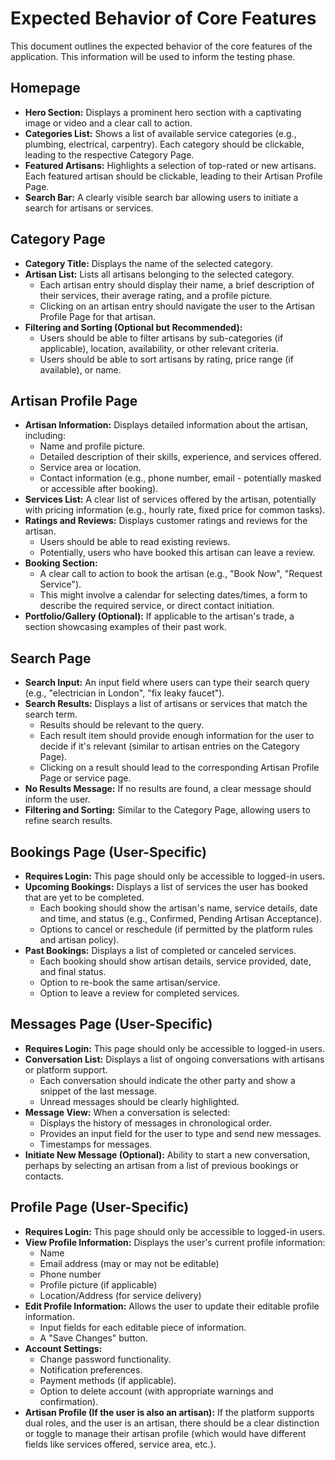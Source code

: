 # Expected Behavior of Core Features

This document outlines the expected behavior of the core features of the application. This information will be used to inform the testing phase.

## Homepage
- **Hero Section:** Displays a prominent hero section with a captivating image or video and a clear call to action.
- **Categories List:** Shows a list of available service categories (e.g., plumbing, electrical, carpentry). Each category should be clickable, leading to the respective Category Page.
- **Featured Artisans:** Highlights a selection of top-rated or new artisans. Each featured artisan should be clickable, leading to their Artisan Profile Page.
- **Search Bar:** A clearly visible search bar allowing users to initiate a search for artisans or services.

## Category Page
- **Category Title:** Displays the name of the selected category.
- **Artisan List:** Lists all artisans belonging to the selected category.
    - Each artisan entry should display their name, a brief description of their services, their average rating, and a profile picture.
    - Clicking on an artisan entry should navigate the user to the Artisan Profile Page for that artisan.
- **Filtering and Sorting (Optional but Recommended):**
    - Users should be able to filter artisans by sub-categories (if applicable), location, availability, or other relevant criteria.
    - Users should be able to sort artisans by rating, price range (if available), or name.

## Artisan Profile Page
- **Artisan Information:** Displays detailed information about the artisan, including:
    - Name and profile picture.
    - Detailed description of their skills, experience, and services offered.
    - Service area or location.
    - Contact information (e.g., phone number, email - potentially masked or accessible after booking).
- **Services List:** A clear list of services offered by the artisan, potentially with pricing information (e.g., hourly rate, fixed price for common tasks).
- **Ratings and Reviews:** Displays customer ratings and reviews for the artisan.
    - Users should be able to read existing reviews.
    - Potentially, users who have booked this artisan can leave a review.
- **Booking Section:**
    - A clear call to action to book the artisan (e.g., "Book Now", "Request Service").
    - This might involve a calendar for selecting dates/times, a form to describe the required service, or direct contact initiation.
- **Portfolio/Gallery (Optional):** If applicable to the artisan's trade, a section showcasing examples of their past work.

## Search Page
- **Search Input:** An input field where users can type their search query (e.g., "electrician in London", "fix leaky faucet").
- **Search Results:** Displays a list of artisans or services that match the search term.
    - Results should be relevant to the query.
    - Each result item should provide enough information for the user to decide if it's relevant (similar to artisan entries on the Category Page).
    - Clicking on a result should lead to the corresponding Artisan Profile Page or service page.
- **No Results Message:** If no results are found, a clear message should inform the user.
- **Filtering and Sorting:** Similar to the Category Page, allowing users to refine search results.

## Bookings Page (User-Specific)
- **Requires Login:** This page should only be accessible to logged-in users.
- **Upcoming Bookings:** Displays a list of services the user has booked that are yet to be completed.
    - Each booking should show the artisan's name, service details, date and time, and status (e.g., Confirmed, Pending Artisan Acceptance).
    - Options to cancel or reschedule (if permitted by the platform rules and artisan policy).
- **Past Bookings:** Displays a list of completed or canceled services.
    - Each booking should show artisan details, service provided, date, and final status.
    - Option to re-book the same artisan/service.
    - Option to leave a review for completed services.

## Messages Page (User-Specific)
- **Requires Login:** This page should only be accessible to logged-in users.
- **Conversation List:** Displays a list of ongoing conversations with artisans or platform support.
    - Each conversation should indicate the other party and show a snippet of the last message.
    - Unread messages should be clearly highlighted.
- **Message View:** When a conversation is selected:
    - Displays the history of messages in chronological order.
    - Provides an input field for the user to type and send new messages.
    - Timestamps for messages.
- **Initiate New Message (Optional):** Ability to start a new conversation, perhaps by selecting an artisan from a list of previous bookings or contacts.

## Profile Page (User-Specific)
- **Requires Login:** This page should only be accessible to logged-in users.
- **View Profile Information:** Displays the user's current profile information:
    - Name
    - Email address (may or may not be editable)
    - Phone number
    - Profile picture (if applicable)
    - Location/Address (for service delivery)
- **Edit Profile Information:** Allows the user to update their editable profile information.
    - Input fields for each editable piece of information.
    - A "Save Changes" button.
- **Account Settings:**
    - Change password functionality.
    - Notification preferences.
    - Payment methods (if applicable).
    - Option to delete account (with appropriate warnings and confirmation).
- **Artisan Profile (If the user is also an artisan):** If the platform supports dual roles, and the user is an artisan, there should be a clear distinction or toggle to manage their artisan profile (which would have different fields like services offered, service area, etc.).
